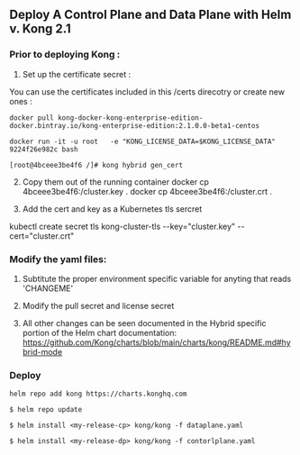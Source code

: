 ## Deploy A Control Plane and Data Plane with Helm v. Kong 2.1 

### Prior to deploying Kong : 

1.  Set up the certificate secret :

You can use the certificates included in this /certs direcotry or create new ones :

```docker pull kong-docker-kong-enterprise-edition-docker.bintray.io/kong-enterprise-edition:2.1.0.0-beta1-centos```

```docker run -it -u root   -e "KONG_LICENSE_DATA=$KONG_LICENSE_DATA" 9224f26e982c bash```

```[root@4bceee3be4f6 /]# kong hybrid gen_cert```

2. Copy them out of the running container 
docker cp 4bceee3be4f6:/cluster.key .
docker cp 4bceee3be4f6:/cluster.crt .

3. Add the cert and key as a Kubernetes tls sercret

kubectl create secret tls kong-cluster-tls --key="cluster.key" --cert="cluster.crt"

### Modify the yaml files: 
1. Subtitute the proper environment specific variable for anyting that reads 'CHANGEME'

2. Modify the pull secret and license secret 

3. All other changes can be seen documented in the Hybrid specific portion of the Helm chart documentation: 
https://github.com/Kong/charts/blob/main/charts/kong/README.md#hybrid-mode  

### Deploy 

```helm repo add kong https://charts.konghq.com```

```$ helm repo update```

```$ helm install <my-release-cp> kong/kong -f dataplane.yaml```

```$ helm install <my-release-dp> kong/kong -f contorlplane.yaml```
